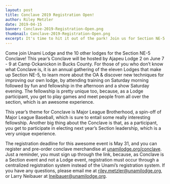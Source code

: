 ```yaml
---
layout: post
title: Conclave 2019 Registration Open!
author: Riley Metzler
date: 2019-04-15
banner: Conclave-2019-Registration-Open.png
thumbnail: Conclave-2019-Registration-Open.png
excerpt: It's time to hit it out of the park! Join us for Section NE-5's 2019 Conclave, Major League Brotherhood.
---
```


Come join Unami Lodge and the 10 other lodges for the Section NE-5 Conclave! This year’s Conclave will be hosted by Ajapeu Lodge 2 on June 7 - 9 at Camp Ockanickon in Bucks County. For those of you who don’t know what Conclave is, it is an annual gathering of the eleven Lodges that make up Section NE-5, to learn more about the OA &amp; discover new techniques for improving our own lodge, by attending training on Saturday morning followed by fun and fellowship in the afternoon and a show Saturday evening. The fellowship is pretty unique too, because, as a Lodge participant, you get to play games and meet people from all over the section, which is an awesome experience. 

This year’s theme for Conclave is Major League Brotherhood, a spin-off of Major League Baseball, which is sure to entail some really interesting fellowship. Another big thing about the Conclave is that, as a participant, you get to participate in electing next year’s Section leadership, which is a very unique experience. 

The registration deadline for this awesome event is May 31, and you can register and pre-order conclave merchandise at [unamilodge.org/conclave](http://unamilodge.org/conclave). Just a reminder, you must sign up through the link, because, as Conclave is a Section event and not a Lodge event, registration must occur through a centralized registration system instead of the Unami’s registration system. If you have any questions, please email me at [riley.metzler@unamilodge.org](/contact#riley.metzler), or Larry Neibauer at [lneibauer@unamilodge.org](/contact#lneibauer).
